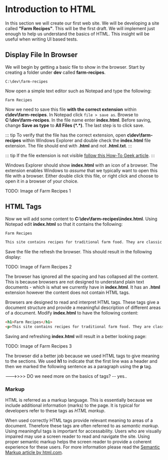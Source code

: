 # Introduction to HTML

In this section we will create our first web site. We will be developing a site called __"Farm Recipes"__. This will be the first draft. We will implement just enough to help us understand the basics of HTML. This insight will be useful when writing UI based tests.

## Display File In Browser

We will begin by getting a basic file to show in the browser. Start by creating a folder under __dev__ called __farm-recipes__.

```shell
C:\dev\farm-recipes
```

Now open a simple text editor such as Notepad and type the following:

```
Farm Recipes
```

Now we need to save this file __with the correct extension__ within __c\dev\farm-recipes__. In Notepad click `file > save as`. Browse to __C:\dev\farm-recipes__. In the file name enter __index.html__. Before saving, change __Save as type__ to __All Files (\*.\*)__. The last step is to click save.

::: tip
To verify that the file has the correct extension, open __c\dev\farm-recipes__ within Windows Explorer and double check the __index.html__ file extension. The file should end with __.html__ and not __.html.txt__.
:::

::: tip
If the file extension is not visible [follow this How-To Geek article](https://www.howtogeek.com/205086/beginner-how-to-make-windows-show-file-extensions/).
:::

Windows Explorer should show __index.html__ with an icon of a browser. The extension enables Windows to _assume_ that we typically want to open this file with a browser. Either double click this file, or right click and choose to open it in a browser of your choice.

TODO: Image of Farm Recipes 1

## HTML Tags

Now we will add some content to __C:\dev\farm-recipes\index.html__. Using Notepad edit __index.html__ so that it contains the following:

```html
Farm Recipes

This site contains recipes for traditional farm food. They are classic meals that will fill your stomach without emptying your wallet.
```

Save the file the refresh the browser. This should result in the following display:

TODO: Image of Farm Recipes 2

The browser has ignored all the spacing and has collapsed all the content. This is because browsers are not designed to understand plain text documents - which is what we currently have in __index.html__. It has an __.html__ extension however the content does not contain HTML tags.

Browsers are designed to read and interpret HTML tags. These tags give a document structure and provide a meaningful description of different areas of a document. Modify  __index.html__ to have the following content:

```html
<h1>Farm Recipes</h1>
<p>This site contains recipes for traditional farm food. They are classic meals that will fill your stomach without emptying your wallet.<p/>
```

Saving and refreshing __index.html__ will result in a better looking page:

TODO: Image of Farm Recipes 3

The browser did a better job because we used HTML tags to give meaning to the sections. We used __h1__ to indicate that the first line was a header and then we marked the following sentence as a paragraph using the __p__ tag.

--->>>> DO we need more on the basics of tags? -- yes..

### Markup

HTML is referred as a markup language. This is essentially because we include additional information (marks) to the page. It is typical for developers refer to these tags as _HTML markup_.

When used correctly HTML tags provide relevant meaning to areas of a document. Therefore these tags are often referred to as _semantic markup_. Using meaningful tags is important for accessability. Users who are visually impaired may use a screen reader to read and navigate the site. Using proper semantic markup helps the screen reader to provide a coherent experience for these users. For more information please read the [Semantic Markup article by html.com](https://html.com/semantic-markup/).


